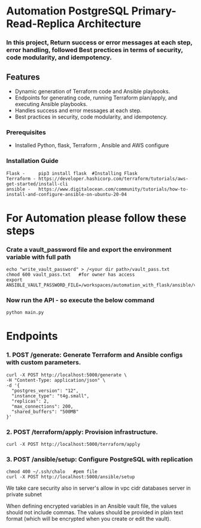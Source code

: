 # Automation PostgreSQL Primary-Read-Replica Architecture

### In this project, Return success or error messages at each step, error handling, followed Best prectices in terms of security, code modularity, and idempotency.


## Features
- Dynamic generation of Terraform code and Ansible playbooks.
- Endpoints for generating code, running Terraform plan/apply, and executing Ansible playbooks.
- Handles success and error messages at each step.
- Best practices in security, code modularity, and idempotency.

### Prerequisites
- Installed Python, flask, Terraform , Ansible and AWS configure 

### Installation Guide
```
Flask -     pip3 install flask  #Installing Flask
Terraform - https://developer.hashicorp.com/terraform/tutorials/aws-get-started/install-cli 
ansible -   https://www.digitalocean.com/community/tutorials/how-to-install-and-configure-ansible-on-ubuntu-20-04
```

# For Automation please follow these steps
### Crate a vault_password file and export the environment variable with full path 
```
echo "write_vault_password" > /<your dir path>/vault_pass.txt
chmod 600 vault_pass.txt   #for owner has access
export ANSIBLE_VAULT_PASSWORD_FILE=/workspaces/automation_with_flask/ansible/vault_pass.txt
```

### Now run the API -  so execute the below command

```
python main.py
```

# Endpoints 
### 1. POST /generate: Generate Terraform and Ansible configs with custom parameters.
```
curl -X POST http://localhost:5000/generate \
-H "Content-Type: application/json" \
-d '{
  "postgres_version": "12",
  "instance_type": "t4g.small",
  "replicas": 2,
  "max_connections": 200,
  "shared_buffers": "500MB"
}'
```

### 2. POST /terraform/apply: Provision infrastructure.
```
curl -X POST http://localhost:5000/terraform/apply
```

### 3. POST /ansible/setup: Configure PostgreSQL with replication
```
chmod 400 ~/.ssh/chalo   #pem file
curl -X POST http://localhost:5000/ansible/setup
```



We take care security also in server's allow in vpc cidr
databases server in private subnet








When defining encrypted variables in an Ansible vault file, the values should not include commas. The values should be provided in plain text format (which will be encrypted when you create or edit the vault).



